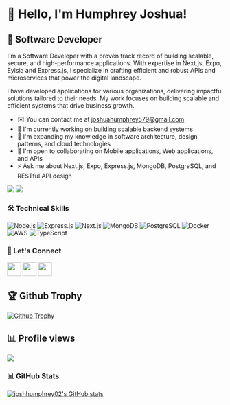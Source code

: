 # 👋 Hello, I'm Humphrey Joshua!

## 🚀 Software Developer

I'm a Software Developer with a proven track record of building scalable, secure, and high-performance applications. With expertise in Next.js, Expo, Eylsia and Express.js, I specialize in crafting efficient and robust APIs and microservices that power the digital landscape.

I have developed applications for various organizations, delivering impactful solutions tailored to their needs. My work focuses on building scalable and efficient systems that drive business growth.

- ✉️ You can contact me at [joshuahumphrey579@gmail.com](mailto:joshuahumphrey579@gmail.com)
- 🚀 I'm currently working on building scalable backend systems
- 🧠 I'm expanding my knowledge in software architecture, design patterns, and cloud technologies
- 🤝 I'm open to collaborating on Mobile applications, Web applications, and APIs
- ⚡ Ask me about Next.js, Expo, Express.js, MongoDB, PostgreSQL, and RESTful API design

<a href="https://x.com/iamhumphrey02" target="_blank" rel="noreferrer"><img
src="https://img.shields.io/twitter/follow/iamhumphrey02?logo=twitter&style=for-the-badge&color=f97316&labelColor=000000"
/></a>
<a href="https://www.github.com/joshhumphrey02" target="_blank" rel="noreferrer"><img
src="https://img.shields.io/github/followers/joshhumphrey02?logo=github&style=for-the-badge&color=f97316&labelColor=000000" /></a>

### 🛠️ Technical Skills

![Node.js](https://img.shields.io/badge/-Node.js-339933?style=flat-square&logo=node.js&logoColor=white)
![Express.js](https://img.shields.io/badge/-Express.js-000000?style=flat-square&logo=express&logoColor=white)
![Next.js](https://img.shields.io/badge/-Next.js-E0234E?style=flat-square&logo=nextjs&logoColor=white)
![MongoDB](https://img.shields.io/badge/-MongoDB-47A248?style=flat-square&logo=mongodb&logoColor=white)
![PostgreSQL](https://img.shields.io/badge/-PostgreSQL-336791?style=flat-square&logo=postgresql&logoColor=white)
![Docker](https://img.shields.io/badge/-Docker-2496ED?style=flat-square&logo=docker&logoColor=white)
![AWS](https://img.shields.io/badge/-AWS-232F3E?style=flat-square&logo=amazon-aws&logoColor=white)
![TypeScript](https://img.shields.io/badge/-TypeScript-3178C6?style=flat-square&logo=typescript&logoColor=white)

<!--
### 🌟 Projects

- [Startease CLI](https://www.npmjs.com/package/startease-cli) - A command-line tool to quickly set up and manage Node.js projects
- [OpenHive Backend](https://github.com/IDAN-DEVS/openhive-backend) - A directory website to help developers find and showcase projects -->

### 🔗 Let's Connect

<p align="left">
  <a href="https://www.linkedin.com/in/joshhumphrey02/" target="_blank" rel="noreferrer"><img src="https://raw.githubusercontent.com/danielcranney/readme-generator/main/public/icons/socials/linkedin.svg" width="32" height="32" /></a>
  <a href="https://github.com/joshhumphrey02" target="_blank" rel="noreferrer"><img src="https://raw.githubusercontent.com/danielcranney/readme-generator/main/public/icons/socials/github-dark.svg" width="32" height="32" /></a>
<a href="https://x.com/iamhumphrey02" target="_blank" rel="noreferrer"><img src="https://github.com/user-attachments/assets/d651eca8-7f76-4ff8-a8cc-858eb2c93869" height="32" width="32" /></a>
</p>

## 🏆 Github Trophy

<a href="https://humphreyjoshua.vercel.app/">
<img alt="Github Trophy" src="https://github-profile-trophy.vercel.app/?username=joshhumphrey02&theme=gruvbox">
</a>

## 📊 Profile views

![](https://komarev.com/ghpvc/?username=joshhumphrey02&color=green) <br />

### 📊 GitHub Stats

<a href="https://github.com/joshhumphrey02"><img src="https://github-readme-stats.vercel.app/api?username=joshhumphrey02&show_icons=true&hide=&count_private=true&title_color=facc15&text_color=facc15&icon_color=f97316&bg_color=000000&hide_border=true&show_icons=true" alt="joshhumphrey02's GitHub stats" /></a>

<!-- ## Streak Stats -->

<!-- <img alt="My github streak, reload to view" src="https://github-readme-streak-stats.herokuapp.com/?user=joshhumphrey02&theme=dark"> -->
